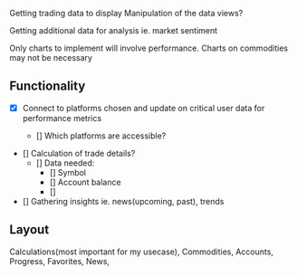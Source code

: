 Getting trading data to display
Manipulation of the data views?

Getting additional data for analysis ie. market sentiment

Only charts to implement will involve performance. Charts on commodities may not be necessary

## Functionality
- [x] Connect to platforms chosen and update on critical user data for performance metrics

   - [] Which platforms are accessible? 
- [] Calculation of trade details?
    - [] Data needed:
        - [] Symbol
        - [] Account balance
        - [] 
- [] Gathering insights ie. news(upcoming, past), trends


## Layout
Calculations(most important for my usecase), Commodities, Accounts, Progress, Favorites, News, 
